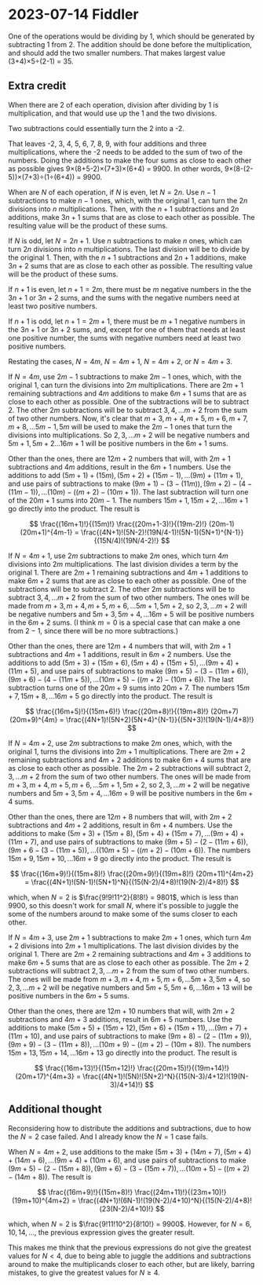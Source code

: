 2023-07-14 Fiddler
==================
One of the operations would be dividing by 1, which should be generated by
subtracting 1 from 2.  The addition should be done before the multiplication,
and should add the two smaller numbers.  That makes largest value
(3+4)×5÷(2-1) = 35.

Extra credit
------------
When there are 2 of each operation, division after dividing by 1 is
multiplication, and that would use up the 1 and the two divisions.

Two subtractions could essentially turn the 2 into a -2.

That leaves -2, 3, 4, 5, 6, 7, 8, 9, with four additions and three
multiplications, where the -2 needs to be added to the sum of two of the
numbers.  Doing the additions to make the four sums as close to each other
as possible gives 9×(8+5-2)×(7+3)×(6+4) = 9900.  In other words,
9×(8-(2-5))×(7+3)÷(1÷(6+4)) = 9900.

When are $N$ of each operation, if $N$ is even, let $N = 2n$.  Use $n-1$
subtractions to make $n-1$ ones, which, with the original 1, can turn the
$2n$ divisions into $n$ multiplications.  Then, with the $n+1$ subtractions
and $2n$ additions, make $3n+1$ sums that are as close to each other as
possible.  The resulting value will be the product of these sums.

If $N$ is odd, let $N = 2n+1$.  Use $n$ subtractions to make $n$ ones, which
can turn $2n$ divisions into $n$ multiplications.  The last division will be
to divide by the original 1.  Then, with the $n+1$ subtractions and $2n+1$
additions, make $3n+2$ sums that are as close to each other as possible.
The resulting value will be the product of these sums.

If $n+1$ is even, let $n+1 = 2m$, there must be $m$ negative numbers in the
the $3n+1$ or $3n+2$ sums, and the sums with the negative numbers need at
least two positive numbers.

If $n+1$ is odd, let $n+1 = 2m+1$, there must be $m+1$ negative numbers in
the $3n+1$ or $3n+2$ sums, and, except for one of them that needs at least
one positive number, the sums with negative numbers need at least two
positive numbers.

Restating the cases, $N = 4m$, $N = 4m+1$, $N = 4m+2$, or $N = 4m+3$.

If $N = 4m$, use $2m-1$ subtractions to make $2m-1$ ones, which, with the
original 1, can turn the divisions into $2m$ multiplications.  There are
$2m+1$ remaining subtractions and $4m$ additions to make $6m+1$ sums that
are as close to each other as possible.  One of the subtractions will be
to subtract 2.  The other $2m$ subtractions will be to subtract
$3, 4, \ldots m+2$ from the sum of two other numbers.  Now, it's clear that
$m+3, m+4, m+5, m+6, m+7, m+8, \ldots 5m-1, 5m$ will be used to make the
$2m-1$ ones that turn the divisions into multiplications.  So
$2, 3, \ldots m+2$ will be negative numbers and
$5m+1, 5m+2 \ldots 16m+1$ will be positive numbers in the $6m+1$ sums.

Other than the ones, there are $12m+2$ numbers that will, with $2m+1$
subtractions and $4m$ additions, result in the $6m+1$ numbers.  Use the
additions to add $(5m+1) + (15m), (5m+2) + (15m-1), \ldots (9m) + (11m+1)$,
and use pairs of subtractions to make
$(9m+1) - (3 - (11m)), (9m+2) - (4 - (11m-1)), \ldots (10m) - ((m+2) - (10m+1))$.  The last subtraction will turn one of the $20m+1$ sums into $20m-1$.
The numbers $15m+1, 15m+2, \ldots 16m+1$ go directly into the product.
The result is

$$
  \frac{(16m+1)!}{(15m)!} \frac{(20m+1-3)!}{(19m-2)!} (20m-1)(20m+1)^{4m-1}
 = \frac{(4N+1)!(5N-2)!(19N/4-1)!(5N-1)(5N+1)^{N-1}}{(15N/4)!(19N/4-2)!}
$$

If $N = 4m+1$, use $2m$ subtractions to make $2m$ ones, which turn $4m$
divisions into $2m$ multiplications.  The last division divides a term by
the original 1.  There are $2m+1$ remaining subtractions and $4m+1$ additions
to make $6m+2$ sums that are as close to each other as possible.  One of the
subtractions will be to subtract 2.  The other $2m$ subtractions will be to
subtract $3, 4, \ldots m+2$ from the sum of two other numbers.  The
ones will be made from $m+3, m+4, m+5, m+6, \ldots 5m+1, 5m+2$, so
$2, 3, \ldots m+2$ will be negative numbers and $5m+3, 5m+4, \ldots 16m+5$
will be positive numbers in the $6m+2$ sums.  (I think $m=0$ is a special
case that can make a one from $2-1$, since there will be no more subtractions.)

Other than the ones, there are $12m+4$ numbers that will, with $2m+1$
subtractions and $4m+1$ additions, result in $6m+2$ numbers.  Use the additions
to add $(5m+3)+(15m+6), (5m+4)+(15m+5), \ldots (9m+4)+(11m+5)$, and use pairs
of subtractions to make
$(9m+5)-(3-(11m+6)), (9m+6)-(4-(11m+5)), \ldots (10m+5)-((m+2)-(10m+6))$.
The last subtraction turns one of the $20m+9$ sums into $20m+7$.  The
numbers $15m+7, 15m+8, \ldots 16m+5$ go directly into the product.
The result is

$$
  \frac{(16m+5)!}{(15m+6)!} \frac{(20m+8)!}{(19m+8)!} (20m+7)(20m+9)^{4m}
 = \frac{(4N+1)!(5N+2)(5N+4)^{N-1}}{(5N+3)!(19(N-1)/4+8)!}
$$

If $N = 4m+2$, use $2m$ subtractions to make $2m$ ones, which, with the
original 1, turns the divisions into $2m+1$ multiplications.  There are
$2m+2$ remaining subtractions and $4m+2$ additions to make $6m+4$ sums
that are as close to each other as possible.  The $2m+2$ subtractions will
subtract $2, 3, \ldots m+2$ from the sum of two other numbers.  The ones
will be made from $m+3, m+4, m+5, m+6, \ldots 5m+1, 5m+2$, so
$2, 3, \ldots m+2$ will be negative numbers and $5m+3, 5m+4, \ldots 16m+9$
will be positive numbers in the $6m+4$ sums.

Other than the ones, there are $12m+8$ numbers that will, with $2m+2$
subtractions and $4m+2$ additions, result in $6m+4$ numbers.  Use the additions
to make $(5m+3)+(15m+8), (5m+4)+(15m+7), \ldots (9m+4)+(11m+7)$, and use pairs
of subtractions to make
$(9m+5)-(2-(11m+6)), (9m+6-(3-(11m+5)), \ldots ((10m+5)-((m+2)-(10m+6))$.
The numbers $15m+9, 15m+10, \ldots 16m+9$ go directly into the product.
The result is

$$
  \frac{(16m+9)!}{(15m+8)!} \frac{(20m+9)!}{(19m+8)!} (20m+11)^{4m+2}
 = \frac{(4N+1)!(5N-1)!(5N+1)^N}{(15(N-2)/4+8)!(19(N-2)/4+8)!}
$$

which, when $N = 2$ is $\frac{9!9!11^2}{8!8!} = 9801$, which is less than
9900, so this doesn't work for small $N$, where it's possible to juggle the
some of the numbers around to make some of the sums closer to each other.

If $N = 4m+3$, use $2m+1$ subtractions to make $2m+1$ ones, which turn
$4m+2$ divisions into $2m+1$ multiplications.  The last division divides by
the original 1.  There are $2m+2$ remaining subtractions and $4m+3$ additions
to make $6m+5$ sums that are as close to each other as possible.  The
$2m+2$ subtractions will subtract $2, 3, \ldots m+2$ from the sum of two
other numbers.  The ones will be made from
$m+3, m+4, m+5, m+6, \ldots 5m+3, 5m+4$, so
$2, 3, \ldots m+2$ will be negative numbers and $5m+5, 5m+6, \ldots 16m+13$
will be positive numbers in the $6m+5$ sums.

Other than the ones, there are $12m+10$ numbers that will, with $2m+2$
subtractions and $4m+3$ additions, result in $6m+5$ numbers.  Use the additions
to make $(5m+5)+(15m+12), (5m+6)+(15m+11), \ldots (9m+7)+(11m+10)$, and use
pairs of subtractions to make
$(9m+8)-(2-(11m+9)), (9m+9)-(3-(11m+8)), \ldots (10m+9)-((m+2)-(10m+8))$.
The numbers $15m+13, 15m+14, \ldots 16m+13$ go directly into the product.
The result is

$$
  \frac{(16m+13)!}{(15m+12)!} \frac{(20m+15)!}{(19m+14)!} (20m+17)^{4m+3}
 = \frac{(4N+1)!(5N)!(5N+2)^N}{(15(N-3)/4+12)!(19(N-3)/4+14)!}
$$

Additional thought
------------------
Reconsidering how to distribute the additions and subtractions, due to
how the $N = 2$ case failed.  And I already know the $N = 1$ case fails.

When $N = 4m+2$, use additions to the make
$(5m+3)+(14m+7), (5m+4)+(14m+6), \ldots (9m+4)+(10m+6)$, and use pairs of
subtractions to make
$(9m+5)-(2-(15m+8)), (9m+6)-(3-(15m+7)), \ldots (10m+5)-((m+2)-(14m+8))$.
The result is

$$
  \frac{(16m+9)!}{(15m+8)!} \frac{(24m+11)!}{(23m+10)!} (19m+10)^{4m+2}
 = \frac{(4N+1)!(6N-1)!(19(N-2)/4+10)^N}{(15(N-2)/4+8)!(23(N-2)/4+10)!}
$$

which, when $N=2$ is $\frac{9!11!10^2}{8!10!} = 9900$.  However, for
$N = 6, 10, 14, \ldots$, the previous expression gives the greater result.

This makes me think that the previous expressions do not give the greatest
values for $N < 4$, due to being able to juggle the additions and subtractions
around to make the multiplicands closer to each other, but are likely,
barring mistakes, to give the greatest values for $N \ge 4$.
